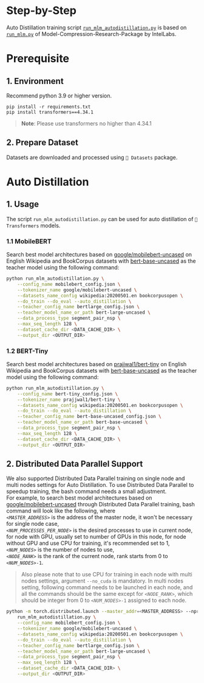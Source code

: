 Step-by-Step​
============

Auto Distillation training script [`run_mlm_autodistillation.py`](./run_mlm_autodistillation.py) is based on [`run_mlm.py`](https://github.com/IntelLabs/Model-Compression-Research-Package/blob/main/examples/transformers/language-modeling/run_mlm.py) of Model-Compression-Research-Package by IntelLabs.

# Prerequisite​

## 1. Environment​
Recommend python 3.9 or higher version.
```shell
pip install -r requirements.txt
pip install transformers==4.34.1
```
>**Note**: Please use transformers no higher than 4.34.1

## 2. Prepare Dataset
Datasets are downloaded and processed using `🤗 Datasets` package.

# Auto Distillation
## 1. Usage
The script `run_mlm_autodistillation.py` can be used for auto distillation of `🤗 Transformers` models.

### 1.1 MobileBERT

Search best model architectures based on [google/mobilebert-uncased](https://huggingface.co/google/mobilebert-uncased) on English Wikipedia and BookCorpus datasets with [bert-base-uncased](https://huggingface.co/bert-base-uncased) as the teacher model using the following command:

``` bash
python run_mlm_autodistillation.py \
    --config_name mobilebert_config.json \
    --tokenizer_name google/mobilebert-uncased \
    --datasets_name_config wikipedia:20200501.en bookcorpusopen \
    --do_train --do_eval --auto_distillation \
    --teacher_config_name bertlarge_config.json \
    --teacher_model_name_or_path bert-large-uncased \
    --data_process_type segment_pair_nsp \
    --max_seq_length 128 \
    --dataset_cache_dir <DATA_CACHE_DIR> \
    --output_dir <OUTPUT_DIR>
```

### 1.2 BERT-Tiny

Search best model architectures based on [prajjwal1/bert-tiny](https://huggingface.co/prajjwal1/bert-tiny) on English Wikipedia and BookCorpus datasets with [bert-base-uncased](https://huggingface.co/bert-base-uncased) as the teacher model using the following command:

``` bash
python run_mlm_autodistillation.py \
    --config_name bert-tiny_config.json \
    --tokenizer_name prajjwal1/bert-tiny \
    --datasets_name_config wikipedia:20200501.en bookcorpusopen \
    --do_train --do_eval --auto_distillation \
    --teacher_config_name bert-base-uncased_config.json \
    --teacher_model_name_or_path bert-base-uncased \
    --data_process_type segment_pair_nsp \
    --max_seq_length 128 \
    --dataset_cache_dir <DATA_CACHE_DIR> \
    --output_dir <OUTPUT_DIR>
```

## 2. Distributed Data Parallel Support

We also supported Distributed Data Parallel training on single node and multi nodes settings for Auto Distillation. To use Distributed Data Parallel to speedup training, the bash command needs a small adjustment.
<br>
For example, to search best model architectures based on [google/mobilebert-uncased](https://huggingface.co/google/mobilebert-uncased) through Distributed Data Parallel training, bash command will look like the following, where
<br>
*`<MASTER_ADDRESS>`* is the address of the master node, it won't be necessary for single node case,
<br>
*`<NUM_PROCESSES_PER_NODE>`* is the desired processes to use in current node, for node with GPU, usually set to number of GPUs in this node, for node without GPU and use CPU for training, it's recommended set to 1,
<br>
*`<NUM_NODES>`* is the number of nodes to use,
<br>
*`<NODE_RANK>`* is the rank of the current node, rank starts from 0 to *`<NUM_NODES>`*`-1`.
<br>
> Also please note that to use CPU for training in each node with multi nodes settings, argument `--no_cuda` is mandatory. In multi nodes setting, following command needs to be launched in each node, and all the commands should be the same except for *`<NODE_RANK>`*, which should be integer from 0 to *`<NUM_NODES>`*`-1` assigned to each node.

``` bash
python -m torch.distributed.launch --master_addr=<MASTER_ADDRESS> --nproc_per_node=<NUM_PROCESSES_PER_NODE> --nnodes=<NUM_NODES> --node_rank=<NODE_RANK> \
    run_mlm_autodistillation.py \
    --config_name mobilebert_config.json \
    --tokenizer_name google/mobilebert-uncased \
    --datasets_name_config wikipedia:20200501.en bookcorpusopen \
    --do_train --do_eval --auto_distillation \
    --teacher_config_name bertlarge_config.json \
    --teacher_model_name_or_path bert-large-uncased \
    --data_process_type segment_pair_nsp \
    --max_seq_length 128 \
    --dataset_cache_dir <DATA_CACHE_DIR> \
    --output_dir <OUTPUT_DIR>
```
